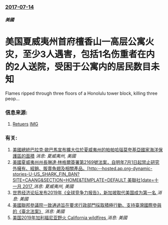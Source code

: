 ### [2017-07-14](/news/2017/07/14/index.md)

##### 美國
# 美国夏威夷州首府檀香山一高层公寓火灾，至少3人遇害，包括1名伤重者在内的2人送院，受困于公寓内的居民数目未知 

Flames ripped through three floors of a Honolulu tower block, killing three peop...


### 信息来源:

1. [Retuers](http://www.reuters.com/article/us-hawaii-fire-idUSKBN1A0025?il=0) [IMG](https://s4.reutersmedia.net/resources/r/?m=02&d=20170715&t=2&i=1193079617&w=1200&r=LYNXMPED6E04W)

### 有关:

1. [美國總統巴拉克·歐巴馬宣布擴大位於夏威夷州的帕帕哈瑙莫夸基亞國家海洋保護區的面積](/zh/news/2016/08/27/美國總統巴拉克-歐巴馬宣布擴大位於夏威夷州的帕帕哈瑙莫夸基亞國家海洋保護區的面積.md) _消息: 夏威夷州, 美國_
2. [ 美國夏威夷州州長琳達·林格爾簽署第2169號法案，自明年7月1日起禁止研究外擁有、經銷、販賣魚翅及相關產品。[http:--hosted.ap.org-dynamic-stories-U-US_SHARK_FIN_BAN?SITE=CAANG&SECTION=HOME&TEMPLATE=DEFAULT 美聯社]date=十一月 2017 ](/zh/news/2010/05/29/美國夏威夷州州長琳達-林格爾簽署第2169號法案-自明年7月1日起禁止研究外擁有-經銷-販賣魚翅及相關產品-http.md) _消息: 夏威夷州, 美國_
3. [ 世界经济论坛发布2019年《全球竞争力报告》，新加坡取代美国成为第一名 ](/zh/news/2019/10/9/世界经济论坛发布2019年-全球竞争力报告-新加坡取代美国成为第一名.md) _消息: 美國_
4. [美國聯邦參議院一致通過旨在要求行政部門採取積極行動、支持臺灣國際參與的《臺北法案》](/zh/news/2019/10/30/美國聯邦參議院一致通過旨在要求行政部門採取積極行動-支持臺灣國際參與的-臺北法案.md) _消息: 美國_
5. [美国2019年加利福尼亚野火 California wildfires ](/zh/news/2019/10/27/美国2019年加利福尼亚野火-California-wildfires.md) _消息: 美國_
